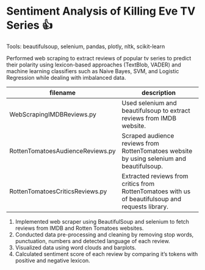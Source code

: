 # Sentiment Analysis of Killing Eve TV Series :thumbsup:

Tools: beautifulsoup, selenium, pandas, plotly, nltk, scikit-learn

Performed web scraping to extract reviews of popular tv series to predict their polarity using lexicon-based approaches (TextBlob, VADER) and machine learning classifiers such as Naive Bayes, SVM, and Logistic Regression while dealing with imbalanced data. 


filename | description
------------ | -------------
WebScrapingIMDBReviews.py | Used selenium and beautifulsoup to extract reviews from IMDB website. 
RottenTomatoesAudienceReviews.py | Scraped audience reviews from RottenTomatoes website by using selenium and beautifulsoup. 
RottenTomatoesCriticsReviews.py | Extracted reviews from critics from RottenTomatoes with us of beautifulsoup and requests library. 


1. Implemented web scraper using BeautifulSoup and selenium to fetch reviews from IMDB and Rotten Tomatoes websites. 
2. Conducted data pre-processing and cleaning by removing stop words, punctuation, numbers and detected language of each review.
3. Visualized data using word clouds and barplots.
4. Calculated sentiment score of each review by comparing it’s tokens with positive and negative lexicon. 
